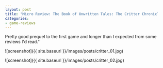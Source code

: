 ```yaml
---
layout: post
title: "Micro Review: The Book of Unwritten Tales: The Critter Chronicles (PC Game)"
categories:
- game-reviews
---
```



Pretty good prequel to the first game and longer than I expected from some reviews I'd read."


![screenshot]({{ site.baseurl }}/images/posts/critter_01.jpg)

![screenshot]({{ site.baseurl }}/images/posts/critter_02.jpg)

